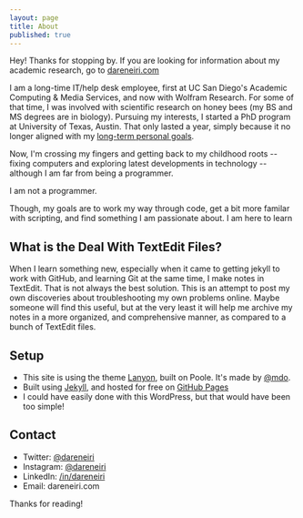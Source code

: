 ```yaml
---
layout: page
title: About
published: true
---
```



Hey! Thanks for stopping by. If you are looking for information about my academic research, go to [dareneiri.com](http://dareneiri.com)

I am a long-time IT/help desk employee, first at UC San Diego's Academic Computing & Media Services, and now with Wolfram Research. For some of that time, I was involved with scientific research on honey bees (my BS and MS degrees are in biology). Pursuing my interests, I started a PhD program at University of Texas, Austin. That only lasted a year, simply because it no longer aligned with my [long-term personal goals](http://dareneiri.com/2014/10/30/why-i-decided-to-leave-academia/). 

Now, I'm crossing my fingers and getting back to my childhood roots -- fixing computers and exploring latest developments in technology -- although I am far from being a programmer. 

I am not a programmer. 

Though, my goals are to work my way through code, get a bit more familar with scripting, and find something I am passionate about. I am here to learn

## What is the Deal With TextEdit Files?
When I learn something new, especially when it came to getting jekyll to work with GitHub, and learning Git at the same time, I make notes in TextEdit. That is not always the best solution. This is an attempt to post my own discoveries about troubleshooting my own problems online. Maybe someone will find this useful, but at the very least it will help me archive my notes in a more organized, and comprehensive manner, as compared to a bunch of TextEdit files. 

## Setup

* This site is using the theme [Lanyon](http://lanyon.getpoole.com), built on Poole. It's made by [@mdo](https://twitter.com/mdo).
* Built using [Jekyll](http://jekyllrb.com), and hosted for free on [GitHub Pages](https://pages.github.com)
* I could have easily done with this WordPress, but that would have been too simple!


## Contact
* Twitter: [@dareneiri](https://twitter.com/dareneiri)
* Instagram: [@dareneiri](http://instagram.com/dareneiri)
* LinkedIn: [/in/dareneiri](http://linkedin.com/in/dareneiri)
* Email: dareneiri.com

Thanks for reading!
